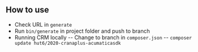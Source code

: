 ## How to use
- Check URL in `generate` 
- Run `bin/generate` in project folder and push to branch
- Running CRM locally 
-- Change to branch in `composer.json`
-- `composer update hut6/2020-cranaplus-acumaticasdk`